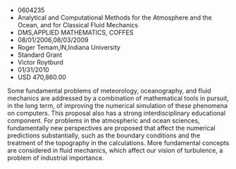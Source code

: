 
* 0604235
* Analytical and Computational Methods for the Atmosphere and the Ocean, and for Classical Fluid Mechanics
* DMS,APPLIED MATHEMATICS, COFFES
* 08/01/2006,08/03/2009
* Roger Temam,IN,Indiana University
* Standard Grant
* Victor Roytburd
* 01/31/2010
* USD 470,860.00

Some fundamental problems of meteorology, oceanography, and fluid mechanics are
addressed by a combination of mathematical tools in pursuit, in the long term,
of improving the numerical simulation of these phenomena on computers. This
proposal also has a strong interdisciplinary educational component. For problems
in the atmospheric and ocean sciences, fundamentally new perspectives are
proposed that affect the numerical predictions substantially, such as the
boundary conditions and the treatment of the topography in the calculations.
More fundamental concepts are considered in fluid mechanics, which affect our
vision of turbulence, a problem of industrial importance.
